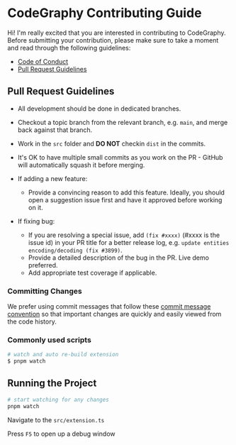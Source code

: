 # CodeGraphy Contributing Guide

Hi! I'm really excited that you are interested in contributing to CodeGraphy. Before submitting your contribution, please make sure to take a moment and read through the following guidelines:

- [Code of Conduct](https://github.com/joesobo/CodeGraphy/blob/main/.github/CODE_OF_CONDUCT.md)
- [Pull Request Guidelines](#pull-request-guidelines)

## Pull Request Guidelines

- All development should be done in dedicated branches.

- Checkout a topic branch from the relevant branch, e.g. `main`, and merge back against that branch.

- Work in the `src` folder and **DO NOT** checkin `dist` in the commits.

- It's OK to have multiple small commits as you work on the PR - GitHub will automatically squash it before merging.

- If adding a new feature:

  - Provide a convincing reason to add this feature. Ideally, you should open a suggestion issue first and have it approved before working on it.

- If fixing bug:
  - If you are resolving a special issue, add `(fix #xxxx)` (#xxxx is the issue id) in your PR title for a better release log, e.g. `update entities encoding/decoding (fix #3899)`.
  - Provide a detailed description of the bug in the PR. Live demo preferred.
  - Add appropriate test coverage if applicable.

### Committing Changes

We prefer using commit messages that follow these [commit message convention](./COMMIT_CONVENTION.md) so that important changes are quickly and easily viewed from the code history.

### Commonly used scripts

```bash
# watch and auto re-build extension
$ pnpm watch
```

## Running the Project

```bash
# start watching for any changes
pnpm watch
```

Navigate to the `src/extension.ts`

Press `F5` to open up a debug window
